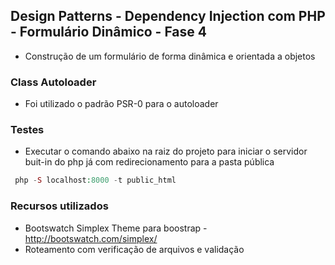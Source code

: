 ## Design Patterns - Dependency Injection com PHP - Formulário Dinâmico - Fase 4

* Construção de um formulário de forma dinâmica e orientada a objetos

### Class Autoloader
* Foi utilizado o padrão PSR-0 para o autoloader

### Testes
* Executar o comando abaixo na raiz do projeto para iniciar o servidor buit-in do php já com redirecionamento para a pasta pública
```php
 php -S localhost:8000 -t public_html
```

### Recursos utilizados
* Bootswatch Simplex Theme para boostrap - http://bootswatch.com/simplex/
* Roteamento com verificação de arquivos e validação
